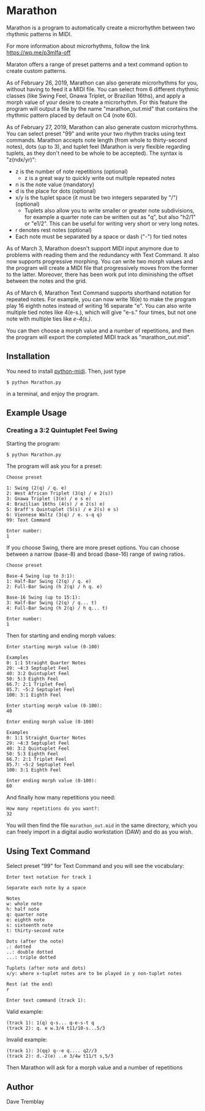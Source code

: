 # Marathon

Marathon is a program to automatically create a microrhythm between two rhythmic patterns in MIDI.

For more information about microrhythms, follow the link https://wp.me/p3mIfa-off

Maraton offers a range of preset patterns and a text command option to create
custom patterns.

As of February 26, 2019, Marathon can also generate microrhythms for you,
without having to feed it a MIDI file. You can select from 6 different
rhythmic classes (like Swing Feel, Gnawa Triplet, or Brazilian 16ths), and
apply a morph value of your desire to create a microrhythm. For this feature  the program will output a file by the name "marathon_out.mid" that contains
the rhythmic pattern placed by default on C4 (note 60).

As of February 27, 2019, Marathon can also generate custom microrhythms. You can select preset "99" and write your two rhythm tracks using text commands. Marathon accepts note length (from whole to thirty-second notes), dots (up to 3), and tuplet feel (Marathon is very flexible regarding tuplets, as they don't need to be whole to be accepted). The syntax is "z(ndx/yr)":
* z is the number of note repetitions (optional)
  * z is a great way to quickly write out multiple repeated notes
* n is the note value (mandatory)
* d is the place for dots (optional)
* x/y is the tuplet space (it must be two integers separated by "/") (optional)
  * Tuplets also allow you to write smaller or greater note subdivisions, for example a quarter note can be written out as "q", but also "h2/1" or "e1/2". This can be useful for writing very short or very long notes.
* r denotes rest notes (optional)
* Each note must be separated by a space or dash ("-") for tied notes

As of March 3, Marathon doesn't support MIDI input anymore due to problems with reading them and the redundancy with Text Command. It also now supports progressive morphing. You can write two morph values and the program will create a MIDI file that progressively moves from the former to the latter. Moreover, there has been work put into diminishing the offset between the notes and the grid.

As of March 6, Marathon Text Command supports shorthand notation for repeated notes. For example, you can now write 16(e) to make the program play 16 eighth notes instead of writing 16 separate "e". You can also write multiple tied notes like 4(e-s.), which will give "e-s." four times, but not one note with multiple ties like *e-4(s.)*.

You can then choose a morph value and a number of repetitions, and then the program will export the completed MIDI track as "marathon_out.mid".

## Installation
You need to install [python-midi](python-midi). Then, just type

```console
$ python Marathon.py
```

in a terminal, and enjoy the program.

## Example Usage

### Creating a 3:2 Quintuplet Feel Swing
Starting the program:

```console
$ python Marathon.py
```

The program will ask you for a preset:

```console
Choose preset

1: Swing (2(q) / q. e)
2: West African Triplet (3(q) / e 2(s))
3: Gnawa Triplet (3(e) / e s e)
4: Brazilian 16ths (4(s) / e 2(s) e)
5: Braff's Quintuplet (5(s) / e 2(s) e s)
6: Viennese Waltz (3(q) / e. s-q q)
99: Text Command

Enter number:
1
```

If you choose Swing, there are more preset options. You can choose between a narrow (base-8) and broad (base-16) range of swing ratios.

```console
Choose preset

Base-4 Swing (up to 3:1):
1: Half-Bar Swing (2(q) / q. e)
2: Full-Bar Swing (h 2(q) / h q. e)

Base-16 Swing (up to 15:1):
3: Half-Bar Swing (2(q) / q... t)
4: Full-Bar Swing (h 2(q) / h q... t)

Enter number:
1
```

Then for starting and ending morph values:

```console
Enter starting morph value (0-100)

Examples
0: 1:1 Straight Quarter Notes
29: ~4:3 Septuplet Feel
40: 3:2 Quintuplet Feel
50: 5:3 Eighth Feel
66.7: 2:1 Triplet Feel
85.7: ~5:2 Septuplet Feel
100: 3:1 Eighth Feel

Enter starting morph value (0-100):
40

Enter ending morph value (0-100)

Examples
0: 1:1 Straight Quarter Notes
29: ~4:3 Septuplet Feel
40: 3:2 Quintuplet Feel
50: 5:3 Eighth Feel
66.7: 2:1 Triplet Feel
85.7: ~5:2 Septuplet Feel
100: 3:1 Eighth Feel

Enter ending morph value (0-100):
60
```

And finally how many repetitions you need:

```console
How many repetitions do you want?:
32
```

You will then find the file `marathon_out.mid` in the same directory, which you can freely import in a digital audio workstation (DAW) and do as you wish.


## Using Text Command
Select preset "99" for Text Command and you will see the vocabulary:

```console
Enter text notation for track 1

Separate each note by a space

Notes
w: whole note
h: half note
q: quarter note
e: eighth note
s: sixteenth note
t: thirty-second note

Dots (after the note)
.: dotted
..: double dotted
...: triple dotted

Tuplets (after note and dots)
x/y: where x-tuplet notes are to be played in y non-tuplet notes

Rest (at the end)
r

Enter text command (track 1):
```

Valid example:

```console
(track 1): 1(q) q-s... q-e-s-t q
(track 2): q. e w.3/4 t11/10-s...5/3
```

Invalid example:
```console
(track 1): 3(qq) q--e q.... q2//3
(track 2): d.-2(e) ..e 3/4w t11/t s,5/3
```

Then Marathon will ask for a morph value and a number of repetitions

## Author
Dave Tremblay
